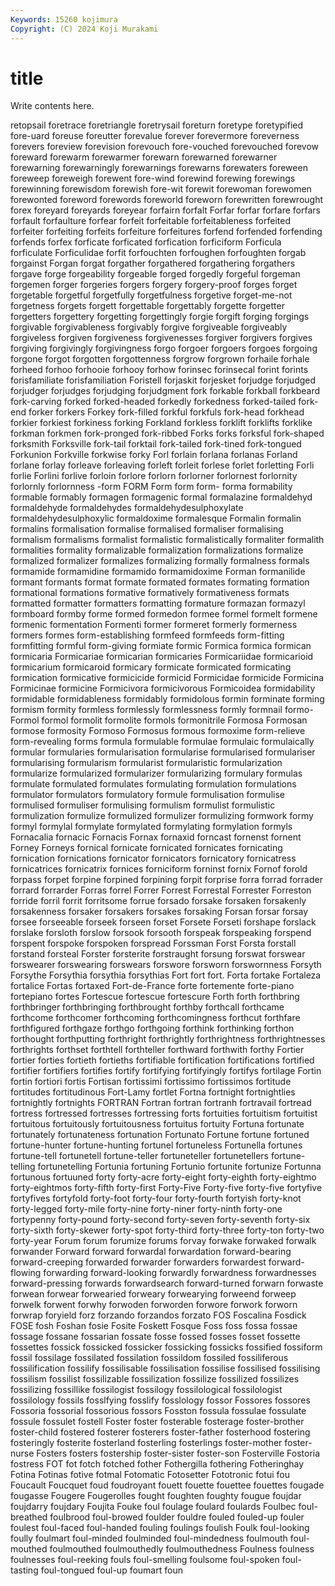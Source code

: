 ```yaml
---
Keywords: 15260 kojimura
Copyright: (C) 2024 Koji Murakami
---
```


# title

Write contents here.



retopsail foretrace foretriangle foretrysail foreturn foretype foretypified fore-uard
foreuse foreutter forevalue forever forevermore foreverness forevers foreview forevision forevouch
fore-vouched forevouched forevow foreward forewarm forewarmer forewarn forewarned forewarner forewarning
forewarningly forewarnings forewarns forewaters foreween foreweep foreweigh forewent fore-wind forewind
forewing forewings forewinning forewisdom forewish fore-wit forewit forewoman forewomen forewonted
foreword forewords foreworld foreworn forewritten forewrought forex foreyard foreyards foreyear
forfairn forfalt Forfar forfar forfare forfars forfault forfaulture forfear forfeit
forfeitable forfeitableness forfeited forfeiter forfeiting forfeits forfeiture forfeitures forfend forfended
forfending forfends forfex forficate forficated forfication forficiform Forficula forficulate Forficulidae
forfit forfouchten forfoughen forfoughten forgab forgainst Forgan forgat forgather forgathered
forgathering forgathers forgave forge forgeability forgeable forged forgedly forgeful forgeman
forgemen forger forgeries forgers forgery forgery-proof forges forget forgetable forgetful
forgetfully forgetfulness forgetive forget-me-not forgetness forgets forgett forgettable forgettably forgette
forgetter forgetters forgettery forgetting forgettingly forgie forgift forging forgings forgivable
forgivableness forgivably forgive forgiveable forgiveably forgiveless forgiven forgiveness forgivenesses forgiver
forgivers forgives forgiving forgivingly forgivingness forgo forgoer forgoers forgoes forgoing
forgone forgot forgotten forgottenness forgrow forgrown forhaile forhale forheed forhoo
forhooie forhooy forhow forinsec forinsecal forint forints forisfamiliate forisfamiliation Foristell
forjaskit forjesket forjudge forjudged forjudger forjudges forjudging forjudgment fork forkable
forkball forkbeard fork-carving forked forked-headed forkedly forkedness forked-tailed fork-end forker
forkers Forkey fork-filled forkful forkfuls fork-head forkhead forkier forkiest forkiness
forking Forkland forkless forklift forklifts forklike forkman forkmen fork-pronged fork-ribbed
Forks forks forksful fork-shaped forksmith Forksville fork-tail forktail fork-tailed fork-tined
fork-tongued Forkunion Forkville forkwise forky Forl forlain forlana forlanas Forland
forlane forlay forleave forleaving forleft forleit forlese forlet forletting Forli
forlie Forlini forlive forloin forlore forlorn forlorner forlornest forlornity forlornly
forlornness -form FORM Form form form- forma formability formable formably
formagen formagenic formal formalazine formaldehyd formaldehyde formaldehydes formaldehydesulphoxylate formaldehydesulphoxylic formaldoxime
formalesque Formalin formalin formalins formalisation formalise formalised formaliser formalising formalism
formalisms formalist formalistic formalistically formaliter formalith formalities formality formalizable formalization
formalizations formalize formalized formalizer formalizes formalizing formally formalness formals formamide
formamidine formamido formamidoxime Forman formanilide formant formants format formate formated
formates formating formation formational formations formative formatively formativeness formats formatted
formatter formatters formatting formature formazan formazyl formboard formby forme formed
formedon formee formel formelt formene formenic formentation Formenti former formeret
formerly formerness formers formes form-establishing formfeed formfeeds form-fitting formfitting formful
form-giving formiate formic Formica formica formican formicaria Formicariae formicarian formicaries
Formicariidae formicarioid formicarium formicaroid formicary formicate formicated formicating formication formicative
formicicide formicid Formicidae formicide Formicina Formicinae formicine Formicivora formicivorous Formicoidea
formidability formidable formidableness formidably formidolous formin forminate forming formism formity
formless formlessly formlessness formly formnail formo- Formol formol formolit formolite
formols formonitrile Formosa Formosan formose formosity Formoso Formosus formous formoxime
form-relieve form-revealing forms formula formulable formulae formulaic formulaically formular formularies
formularisation formularise formularised formulariser formularising formularism formularist formularistic formularization formularize
formularized formularizer formularizing formulary formulas formulate formulated formulates formulating formulation
formulations formulator formulators formulatory formule formulisation formulise formulised formuliser formulising
formulism formulist formulistic formulization formulize formulized formulizer formulizing formwork formy
formyl formylal formylate formylated formylating formylation formyls Fornacalia fornacic Fornacis
Fornax fornaxid forncast fornenst fornent Forney Forneys fornical fornicate fornicated
fornicates fornicating fornication fornications fornicator fornicators fornicatory fornicatress fornicatrices fornicatrix
fornices forniciform forninst fornix Fornof forold forpass forpet forpine forpined
forpining forpit forprise forra forrad forrader forrard forrarder Forras forrel
Forrer Forrest Forrestal Forrester Forreston forride forril forrit forritsome forrue
forsado forsake forsaken forsakenly forsakenness forsaker forsakers forsakes forsaking Forsan
forsar forsay forsee forseeable forseek forseen forset Forsete Forseti forshape
forslack forslake forsloth forslow forsook forsooth forspeak forspeaking forspend forspent
forspoke forspoken forspread Forssman Forst Forsta forstall forstand forsteal Forster
forsterite forstraught forsung forswat forswear forswearer forswearing forswears forswore forsworn
forswornness Forsyth Forsythe Forsythia forsythia forsythias Fort fort fort. Forta
fortake Fortaleza fortalice Fortas fortaxed Fort-de-France forte fortemente forte-piano fortepiano
fortes Fortescue fortescue fortescure Forth forth forthbring forthbringer forthbringing forthbrought
forthby forthcall forthcame forthcome forthcomer forthcoming forthcomingness forthcut forthfare forthfigured
forthgaze forthgo forthgoing forthink forthinking forthon forthought forthputting forthright forthrightly
forthrightness forthrightnesses forthrights forthset forthtell forthteller forthward forthwith forthy Fortier
fortier forties fortieth fortieths fortifiable fortification fortifications fortified fortifier fortifiers
fortifies fortify fortifying fortifyingly fortifys fortilage Fortin fortin fortiori fortis
Fortisan fortissimi fortissimo fortissimos fortitude fortitudes fortitudinous Fort-Lamy fortlet Fortna
fortnight fortnightlies fortnightly fortnights FORTRAN Fortran fortran fortranh fortravail fortread
fortress fortressed fortresses fortressing forts fortuities fortuitism fortuitist fortuitous fortuitously
fortuitousness fortuitus fortuity Fortuna fortunate fortunately fortunateness fortunation Fortunato Fortune
fortune fortuned fortune-hunter fortune-hunting fortunel fortuneless Fortunella fortunes fortune-tell fortunetell
fortune-teller fortuneteller fortunetellers fortune-telling fortunetelling Fortunia fortuning Fortunio fortunite fortunize
Fortunna fortunous fortuuned forty forty-acre forty-eight forty-eighth forty-eightmo forty-eightmos forty-fifth
forty-first Forty-Five Forty-five forty-five fortyfive fortyfives fortyfold forty-foot forty-four forty-fourth
fortyish forty-knot forty-legged forty-mile forty-nine forty-niner forty-ninth forty-one fortypenny forty-pound
forty-second forty-seven forty-seventh forty-six forty-sixth forty-skewer forty-spot forty-third forty-three forty-ton
forty-two forty-year Forum forum forumize forums forvay forwake forwaked forwalk
forwander Forward forward forwardal forwardation forward-bearing forward-creeping forwarded forwarder forwarders
forwardest forward-flowing forwarding forward-looking forwardly forwardness forwardnesses forward-pressing forwards forwardsearch
forward-turned forwarn forwaste forwean forwear forwearied forweary forwearying forweend forweep
forwelk forwent forwhy forwoden forworden forwore forwork forworn forwrap foryield
forz forzando forzandos forzato FOS Foscalina Fosdick FOSE fosh Foshan
fosie Fosite Foskett Fosque Foss foss fossa fossae fossage fossane
fossarian fossate fosse fossed fosses fosset fossette fossettes fossick fossicked
fossicker fossicking fossicks fossified fossiform fossil fossilage fossilated fossilation fossildom
fossiled fossiliferous fossilification fossilify fossilisable fossilisation fossilise fossilised fossilising fossilism
fossilist fossilizable fossilization fossilize fossilized fossilizes fossilizing fossillike fossilogist fossilogy
fossilological fossilologist fossilology fossils fosslfying fosslify fosslology fossor Fossores fossores
Fossoria fossorial fossorious fossors Fosston fossula fossulae fossulate fossule fossulet
fostell Foster foster fosterable fosterage foster-brother foster-child fostered fosterer fosterers
foster-father fosterhood fostering fosteringly fosterite fosterland fosterling fosterlings foster-mother foster-nurse
Fosters fosters fostership foster-sister foster-son Fosterville Fostoria fostress FOT fot
fotch fotched fother Fothergilla fothering Fotheringhay Fotina Fotinas fotive fotmal
Fotomatic Fotosetter Fototronic fotui fou Foucault Foucquet foud foudroyant fouett
fouette fouettee fouettes fougade fougasse Fougere Fougerolles fought foughten foughty
fougue foujdar foujdarry foujdary Foujita Fouke foul foulage foulard foulards
Foulbec foul-breathed foulbrood foul-browed foulder fouldre fouled fouled-up fouler foulest
foul-faced foul-handed fouling foulings foulish Foulk foul-looking foully foulmart foul-minded
foulminded foul-mindedness foulmouth foul-mouthed foulmouthed foulmouthedly foulmouthedness Foulness foulness foulnesses
foul-reeking fouls foul-smelling foulsome foul-spoken foul-tasting foul-tongued foul-up foumart foun
